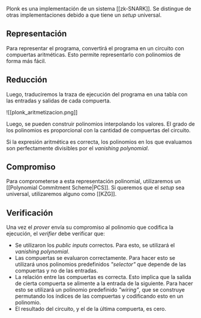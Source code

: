 Plonk es una implementación de un sistema [[zk-SNARK]]. Se distingue de otras implementaciones debido a que tiene un *setup* universal.

## Representación

Para representar el programa, convertirá el programa en un circuito con compuertas aritméticas. Esto permite representarlo con polinomios de forma más fácil.

## Reducción

Luego, traduciremos la traza de ejecución del programa en una tabla con las entradas y salidas de cada compuerta.

![[plonk_aritmetizacion.png]]

Luego, se pueden construir polinomios interpolando los valores. El grado de los polinomios es proporcional con la cantidad de compuertas del circuito.

Si la expresión aritmética es correcta, los polinomios en los que evaluamos son perfectamente divisibles por el *vanishing polynomial*.

## Compromiso

Para comprometerse a esta representación polinomial, utilizaremos un [[Polynomial Commitment Scheme|PCS]]. Si queremos que el *setup* sea universal, utilizaremos alguno como [[KZG]].

## Verificación

Una vez el *prover* envía su compromiso al polinomio que codifica la ejecución, el *verifier* debe verificar que:

- Se utilizaron los *public inputs* correctos. Para esto, se utilizará el *vanishing polynomial*.
- Las compuertas se evaluaron correctamente. Para hacer esto se utilizará unos polinomios predefinidos *"selector"* que depende de las compuertas y no de las entradas.
- La relación entre las compuertas es correcta. Esto implica que la salida de cierta compuerta se alimente a la entrada de la siguiente. Para hacer esto se utilizará un polinomio predefinido *"wiring"*, que se construye permutando los índices de las compuertas y codificando esto en un polinomio.
- El resultado del circuito, y el de la última compuerta, es cero.
